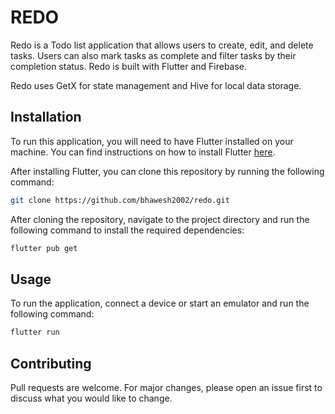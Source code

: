 # REDO

Redo is a Todo list application that allows users to create, edit, and delete tasks. Users can also mark tasks as complete and filter tasks by their completion status. Redo is built with Flutter and Firebase.

Redo uses GetX for state management and Hive for local data storage.

## Installation

To run this application, you will need to have Flutter installed on your machine. You can find instructions on how to install Flutter [here](https://flutter.dev/docs/get-started/install).

After installing Flutter, you can clone this repository by running the following command:

```bash
git clone https://github.com/bhawesh2002/redo.git
```

After cloning the repository, navigate to the project directory and run the following command to install the required dependencies:

```bash
flutter pub get
```

## Usage

To run the application, connect a device or start an emulator and run the following command:

```bash
flutter run
```

## Contributing

Pull requests are welcome. For major changes, please open an issue first to discuss what you would like to change.